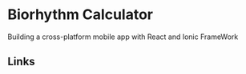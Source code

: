 # Biorhythm Calculator

Building a cross-platform mobile app with React and Ionic FrameWork

## Links

 
